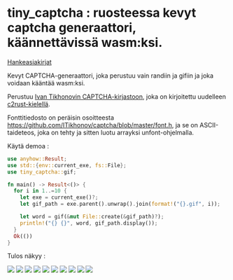 # tiny_captcha : ruosteessa kevyt captcha generaattori, käännettävissä wasm:ksi.

[Hankeasiakirjat](https://docs.rs/tiny_captcha)

Kevyt CAPTCHA-generaattori, joka perustuu vain randiin ja gifiin ja joka voidaan kääntää wasm:ksi.

Perustuu [Ivan Tikhonovin CAPTCHA-kirjastoon](http://brokestream.com/captcha.html), joka on kirjoitettu uudelleen [c2rust-kielellä](https://c2rust.com).

Fonttitiedosto on peräisin osoitteesta https://github.com/ITikhonov/captcha/blob/master/font.h, ja se on ASCII-taideteos, joka on tehty ja sitten luotu arrayksi unfont-ohjelmalla.

Käytä demoa :

```rust
use anyhow::Result;
use std::{env::current_exe, fs::File};
use tiny_captcha::gif;

fn main() -> Result<()> {
  for i in 1..=10 {
    let exe = current_exe()?;
    let gif_path = exe.parent().unwrap().join(format!("{}.gif", i));

    let word = gif(&mut File::create(&gif_path)?);
    println!("{} {}", word, gif_path.display());
  }
  Ok(())
}
```

Tulos näkyy :

![](./gif/1.gif) ![](./gif/2.gif) ![](./gif/3.gif) ![](./gif/4.gif) ![](./gif/5.gif) ![](./gif/6.gif) ![](./gif/7.gif) ![](./gif/8.gif) ![](./gif/9.gif) ![](./gif/10.gif)